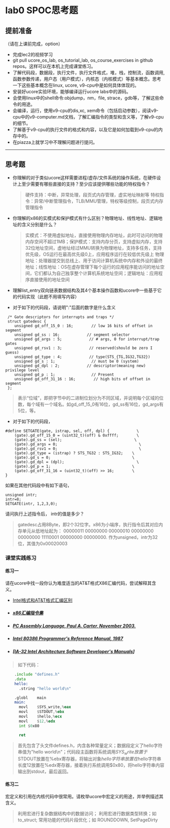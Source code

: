 # lab0 SPOC思考题

## **提前准备**
（请在上课前完成，option）

- 完成lec2的视频学习
- git pull ucore_os_lab, os_tutorial_lab, os_course_exercises  in github repos。这样可以在本机上完成课堂练习。
- 了解代码段，数据段，执行文件，执行文件格式，堆，栈，控制流，函数调用,函数参数传递，用户态（用户模式），内核态（内核模式）等基本概念。思考一下这些基本概念在linux, ucore, v9-cpu中是如何具体体现的。
- 安装好ucore实验环境，能够编译运行ucore labs中的源码。
- 会使用linux中的shell命令:objdump，nm，file, strace，gdb等，了解这些命令的用途。
- 会编译，运行，使用v9-cpu的dis,xc, xem命令（包括启动参数），阅读v9-cpu中的v9\-computer.md文档，了解汇编指令的类型和含义等，了解v9-cpu的细节。
- 了解基于v9-cpu的执行文件的格式和内容，以及它是如何加载到v9-cpu的内存中的。
- 在piazza上就学习中不理解问题进行提问。

---

## 思考题

- 你理解的对于类似ucore这样需要进程/虚存/文件系统的操作系统，在硬件设计上至少需要有哪些直接的支持？至少应该提供哪些功能的特权指令？
  > 硬件支持：中断，异常处理，段页式内存管理，虚实地址映射等
  > 特权指令：异常/中断管理指令，TLB/MMU管理，特权等级控制，段页式内存管理指令

- 你理解的x86的实模式和保护模式有什么区别？物理地址、线性地址、逻辑地址的含义分别是什么？
  > 实模式：不使用虚拟地址，直接使用物理内存地址，此时可访问的物理内存空间不超过1MB；保护模式：支持内存分页，支持虚拟内存，支持32位地址空间，虚地址经过MMU转换为物理地址，支持多任务，支持优先级，OS运行在最高优先级0上，应用程序运行在较低优先级上
  > 物理地址：处理器提交到总线上、用于访问计算机系统中内存和外设的最终地址；线性地址：OS在虚存管理下每个运行的应用程序能访问的地址空间，它们都认为自己独享整个计算机系统地址空间；逻辑地址：应用程序直接使用的地址空间

- 理解list_entry双向链表数据结构及其4个基本操作函数和ucore中一些基于它的代码实现（此题不用填写内容）

- 对于如下的代码段，请说明":"后面的数字是什么含义
```
 /* Gate descriptors for interrupts and traps */
 struct gatedesc {
    unsigned gd_off_15_0 : 16;        // low 16 bits of offset in segment
    unsigned gd_ss : 16;            // segment selector
    unsigned gd_args : 5;            // # args, 0 for interrupt/trap gates
    unsigned gd_rsv1 : 3;            // reserved(should be zero I guess)
    unsigned gd_type : 4;            // type(STS_{TG,IG32,TG32})
    unsigned gd_s : 1;                // must be 0 (system)
    unsigned gd_dpl : 2;            // descriptor(meaning new) privilege level
    unsigned gd_p : 1;                // Present
    unsigned gd_off_31_16 : 16;        // high bits of offset in segment
 };
```

  > 表示“位域”，即把字节中的二进制位划分为不同区域，并说明每个区域的位数，每个域有一个域名。如gd_off_15_0有16位，gd_ss有16位，gd_args有5位，等。

- 对于如下的代码段，

```
#define SETGATE(gate, istrap, sel, off, dpl) {            \
    (gate).gd_off_15_0 = (uint32_t)(off) & 0xffff;        \
    (gate).gd_ss = (sel);                                \
    (gate).gd_args = 0;                                    \
    (gate).gd_rsv1 = 0;                                    \
    (gate).gd_type = (istrap) ? STS_TG32 : STS_IG32;    \
    (gate).gd_s = 0;                                    \
    (gate).gd_dpl = (dpl);                                \
    (gate).gd_p = 1;                                    \
    (gate).gd_off_31_16 = (uint32_t)(off) >> 16;        \
}
```
如果在其他代码段中有如下语句，
```
unsigned intr;
intr=8;
SETGATE(intr, 1,2,3,0);
```
请问执行上述指令后， intr的值是多少？

  > gatedesc占用8Byte，即2个32位字。x86为小端序，执行指令后其对应内存单元从低地址起为：
  > 00000011 00000000 00000010 00000000 00000000 11110001 00000000 00000000.
  > 作为unsigned，intr为32位，其值为0x00020003

### 课堂实践练习

#### 练习一

请在ucore中找一段你认为难度适当的AT&T格式X86汇编代码，尝试解释其含义。

  - [Intel格式和AT&T格式汇编区别](http://www.cnblogs.com/hdk1993/p/4820353.html)

  - ##### [x86汇编指令集  ](http://hiyyp1234.blog.163.com/blog/static/67786373200981811422948/)

  - ##### [PC Assembly Language, Paul A. Carter, November 2003.](https://pdos.csail.mit.edu/6.828/2016/readings/pcasm-book.pdf)

  - ##### [*Intel 80386 Programmer's Reference Manual*, 1987](https://pdos.csail.mit.edu/6.828/2016/readings/i386/toc.htm)

  - ##### [[IA-32 Intel Architecture Software Developer's Manuals](http://www.intel.com/content/www/us/en/processors/architectures-software-developer-manuals.html)]

  > 如下代码：
  ```asm
      .include "defines.h"
      .data
      hello:
        .string "hello world\n"

      .globl	main
      main:
        movl	$SYS_write,%eax
        movl	$STDOUT,%ebx
        movl	$hello,%ecx
        movl	$12,%edx
        int	$0x80

        ret
  ```
  > 首先包含了头文件defines.h，内含各种常量定义；数据段定义了hello字符串值为"hello world\n"；代码段主函数将系统调用$SYS_write放置于%eax寄存器，将输出目标$STDOUT放置在%ebx寄存器，将输出对象$hello字符串放置在%ecx寄存器，将$hello字符串长度12放置在%edx寄存器，接着执行系统调用$0x80，将hello字符串内容输出到stdout，最后返回。


#### 练习二

宏定义和引用在内核代码中很常用。请枚举ucore中宏定义的用途，并举例描述其含义。

 > 利用宏进行复杂数据结构中的数据访问；
 > 利用宏进行数据类型转换；如 to_struct;
 > 常用功能的代码片段优化；如  ROUNDDOWN, SetPageDirty